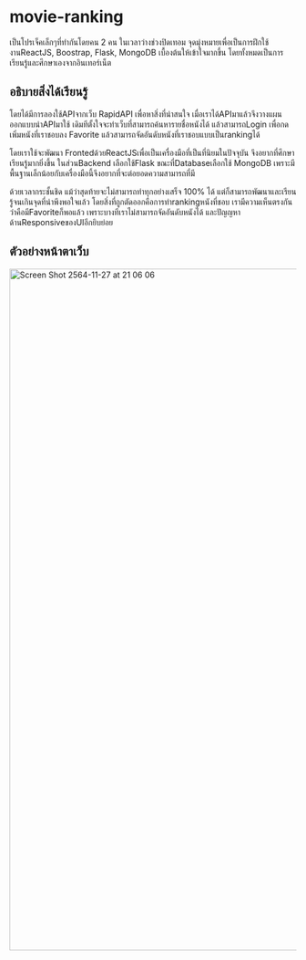 # movie-ranking
เป็นโปรเจ็คเล็กๆที่ทำกันโดยคน 2 คน ในเวลาว่างช่วงปิดเทอม จุดมุ่งหมายเพื่อเป็นการฝึกใช้งานReactJS, Boostrap, Flask, MongoDB เบื้องต้นให้เข้าใจมากขึ้น
โดยทั้งหมดเป็นการเรียนรู้และศึกษาเองจากอินเทอร์เน็ต

## อธิบายสิ่งได้เรียนรู้
โดยได้มีการลองใช้APIจากเว็บ RapidAPI เพื่อหาสิ่งที่น่าสนใจ เมื่อเราได้APIมาแล้วจึงวางแผนออกแบบนำAPIมาใช้
เดิมทีตั้งใจจะทำเว็บที่สามารถค้นหารายชื่อหนังได้ แล้วสามารถLogin เพื่อกดเพิ่มหนังที่เราชอบลง Favorite แล้วสามารถจัดอันดับหนังที่เราชอบแบบเป็นrankingได้

โดยเราใช้จะพัฒนา Frontedด้วยReactJSเพื่อเป็นเครื่องมือที่เป็นที่นิยมในปัจจุบัน จึงอยากที่ศึกษาเรียนรู้มากยิ่งขึ้น
ในส่วนBackend เลือกใช้Flask ขณะที่Databaseเลือกใช้ MongoDB เพราะมีพื้นฐานเล็กน้อยกับเครื่องมือนี้จึงอยากที่จะต่อยอดความสามารถที่มี

ด้วยเวลากระชั้นชิด แม้ว่าสุดท้ายจะไม่สามารถทำทุกอย่างเสร็จ 100% ได้ แต่ก็สามารถพัฒนาและเรียนรู้จนเกินจุดที่น่าพึงพอใจแล้ว
โดยสิ่งที่ถูกตัดออกคือการทำrankingหนังที่ชอบ เรามีความเห็นตรงกันว่าคือมีFavoriteก็พอแล้ว เพราะบางทีเราไม่สามารถจัดอันดับหนังได้ และปัญญหาด้านResponsiveของUIอีกยิบย่อย

## ตัวอย่างหน้าตาเว็บ
<img width="1195" alt="Screen Shot 2564-11-27 at 21 06 06" src="https://user-images.githubusercontent.com/61343596/143684824-73a0c358-549b-4a12-bc98-1e4c3a7e034d.png">
